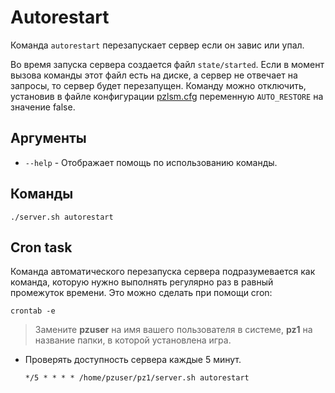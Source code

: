 # Autorestart
Команда `autorestart` перезапускает сервер если он завис или упал.

Во время запуска сервера создается файл `state/started`. Если в момент вызова команды этот файл есть на диске, а сервер не отвечает на запросы, то сервер будет перезапущен. Команду можно отключить, установив в файле конфигурации [pzlsm.cfg](../configuration/pzlsm.md) переменную `AUTO_RESTORE` на значение false.

## Аргументы

* `--help` - Отображает помощь по использованию команды.

## Команды

    ./server.sh autorestart

## Cron task
Команда автоматического перезапуска сервера подразумевается как команда, которую нужно выполнять регулярно раз в равный промежуток времени. Это можно сделать при помощи cron:

    crontab -e

> Замените **pzuser** на имя вашего пользователя в системе, **pz1** на название папки, в которой установлена игра.

* Проверять доступность сервера каждые 5 минут.

      */5 * * * * /home/pzuser/pz1/server.sh autorestart
